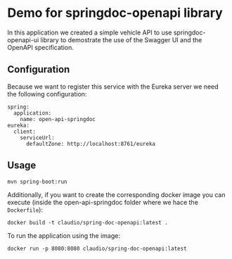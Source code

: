 # Demo for springdoc-openapi library

In this application we created a simple vehicle API to use springdoc-openapi-ui library to demostrate the use of the Swagger UI and the OpenAPI specification.

## Configuration
Because we want to register this service with the Eureka server we need the following configuration:

```
spring:
  application:
    name: open-api-springdoc
eureka:
  client:
    serviceUrl:
      defaultZone: http://localhost:8761/eureka
```

## Usage

```
mvn spring-boot:run
```

Additionally, if you want to create the corresponding docker image you can execute (inside the open-api-springdoc folder where we hace the
```Dockerfile```):

```
docker build -t claudio/spring-doc-openapi:latest .
```

To run the application using the image:

```
docker run -p 8080:8080 claudio/spring-doc-openapi:latest